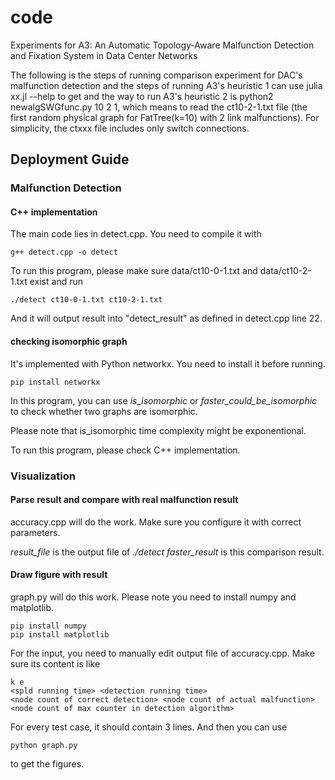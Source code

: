 # code
Experiments for A3: An Automatic Topology-Aware Malfunction Detection and Fixation System in Data Center Networks

The following is the steps of running comparison experiment for DAC's malfunction detection and the steps of running A3's heuristic 1 can use julia xx.jl --help to get and the way to run A3's heuristic 2 is python2 newalgSWGfunc.py 10 2 1, which means to read the ct10-2-1.txt file (the first random physical graph for FatTree(k=10) with 2 link malfunctions). For simplicity, the ctxxx file includes only switch connections. 
## Deployment Guide

### Malfunction Detection

#### C++ implementation
The main code lies in detect.cpp. You need to compile it with
```
g++ detect.cpp -o detect
```

To run this program, please make sure data/ct10-0-1.txt and data/ct10-2-1.txt exist and run
```
./detect ct10-0-1.txt ct10-2-1.txt
```

And it will output result into "detect_result" as defined in detect.cpp line 22.

#### checking isomorphic graph
It's implemented with Python networkx. You need to install it before running.
```
pip install networkx
```
In this program, you can use *is_isomorphic* or *faster_could_be_isomorphic* to check whether two graphs are isomorphic.

Please note that is_isomorphic time complexity might be exponentional.

To run this program, please check C++ implementation.

### Visualization

#### Parse result and compare with real malfunction result

accuracy.cpp will do the work. Make sure you configure it with correct parameters.

*result_file* is the output file of *./detect*
*faster_result* is this comparison result.

#### Draw figure with result

graph.py will do this work. Please note you need to install numpy and matplotlib.
```
pip install numpy
pip install matplotlib
```

For the input, you need to manually edit output file of accuracy.cpp. Make sure its content is like
```
k e
<spld running time> <detection running time>
<node count of correct detection> <node count of actual malfunction> <node count of max counter in detection algorithm>
```

For every test case, it should contain 3 lines. And then you can use 
```
python graph.py
```
to get the figures.



